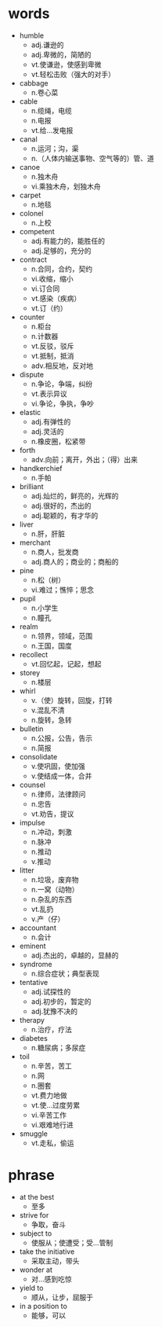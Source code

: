 # words

- humble
  - adj.谦逊的
  - adj.卑微的，简陋的
  - vt.使谦逊，使感到卑微
  - vt.轻松击败（强大的对手）
- cabbage
  - n.卷心菜
- cable
  - n.缆绳，电缆
  - n.电报
  - vt.给…发电报
- canal
  - n.运河；沟，渠
  - n.（人体内输送事物、空气等的）管、道
- canoe
  - n.独木舟
  - vi.乘独木舟，划独木舟
- carpet
  - n.地毯
- colonel
  - n.上校
- competent
  - adj.有能力的，能胜任的
  - adj.足够的，充分的
- contract
  - n.合同，合约，契约
  - vi.收缩，缩小
  - vi.订合同
  - vt.感染（疾病）
  - vt.订（约）
- counter
  - n.柜台
  - n.计数器
  - vt.反驳，驳斥
  - vt.抵制，抵消
  - adv.相反地，反对地
- dispute
  - n.争论，争端，纠纷
  - vt.表示异议
  - vi.争论，争执，争吵
- elastic
  - adj.有弹性的
  - adj.灵活的
  - n.橡皮圈，松紧带
- forth
  - adv.向前；离开，外出；（得）出来
- handkerchief
  - n.手帕
- brilliant
  - adj.灿烂的，鲜亮的，光辉的
  - adj.很好的，杰出的
  - adj.聪颖的，有才华的
- liver
  - n.肝，肝脏
- merchant
  - n.商人，批发商
  - adj.商人的；商业的；商船的
- pine
  - n.松（树）
  - vi.难过；憔悴；思念
- pupil
  - n.小学生
  - n.瞳孔
- realm
  - n.领界，领域，范围
  - n.王国，国度
- recollect
  - vt.回忆起，记起，想起
- storey
  - n.楼层
- whirl
  - v.（使）旋转，回旋，打转
  - v.混乱不清
  - n.旋转，急转
- bulletin
  - n.公报，公告，告示
  - n.简报
- consolidate
  - v.使巩固，使加强
  - v.使结成一体，合并
- counsel
  - n.律师，法律顾问
  - n.忠告
  - vt.劝告，提议
- impulse
  - n.冲动，刺激
  - n.脉冲
  - n.推动
  - v.推动
- litter
  - n.垃圾，废弃物
  - n.一窝（动物）
  - n.杂乱的东西
  - vt.乱扔
  - v.产（仔）
- accountant
  - n.会计
- eminent
  - adj.杰出的，卓越的，显赫的
- syndrome
  - n.综合症状；典型表现
- tentative
  - adj.试探性的
  - adj.初步的，暂定的
  - adj.犹豫不决的
- therapy
  - n.治疗，疗法
- diabetes
  - n.糖尿病；多尿症
- toil
  - n.辛苦，苦工
  - n.网
  - n.圈套
  - vt.费力地做
  - vt.使…过度劳累
  - vi.辛苦工作
  - vi.艰难地行进
- smuggle
  - vt.走私，偷运

# phrase

- at the best
  - 至多
- strive for
  - 争取，奋斗
- subject to
  - 使服从；使遭受；受…管制
- take the initiative
  - 采取主动，带头
- wonder at
  - 对…感到吃惊
- yield to
  - 顺从，让步，屈服于
- in a position to
  - 能够，可以